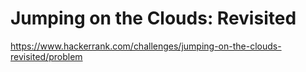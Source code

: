# Jumping on the Clouds: Revisited

https://www.hackerrank.com/challenges/jumping-on-the-clouds-revisited/problem
